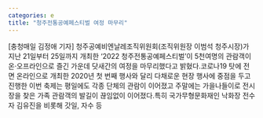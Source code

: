 ```yaml
---
categories: e
title: "청주전통공예페스티벌 여정 마무리"
---
```

[충청매일 김정애 기자] 청주공예비엔날레조직위원회(조직위원장 이범석 청주시장)가 지난 21일부터 25일까지 개최한 ‘2022 청주전통공예페스티벌’이 5천여명의 관람객이 온·오프라인으로 즐긴 가운데 닷새간의 여정을 마무리했다고 밝혔다.코로나19 탓에 전면 온라인으로 개최한 2020년 첫 번째 행사와 달리 다채로운 현장 행사에 중점을 두고 진행한 이번 축제는 평일에도 각종 단체의 관람이 이어졌고 주말에는 가을나들이로 전시장을 찾은 가족 관람객의 발길이 끊임없이 이어졌다.특히 국가무형문화재인 낙화장 전수자 김유진을 비롯해 갓일, 자수 등